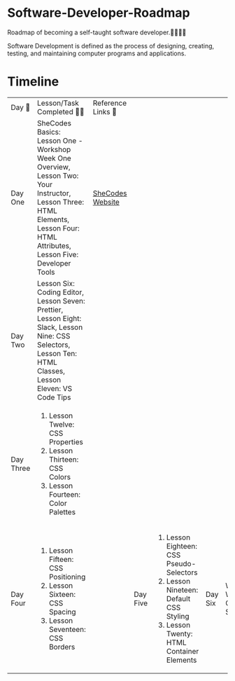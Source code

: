 # Software-Developer-Roadmap
Roadmap of becoming a self-taught software developer.👩🏾‍💻🚀

Software Development is defined as the process of designing, creating, testing, and maintaining computer programs and applications.

<!DOCTYPE html>
<html lang="en-US">
  <head>
    <meta charset="utf-8">
    <meta name="viewport" content="width=device-width">
  </head>
  <body>
    <h1>Timeline</h1>
    <table>
      <tr>
         <td>Day 📆</td>
         <td>Lesson/Task Completed ✍🏾</td>
         <td>Reference Links 🔗</td>
      </tr>
      <tr>
        <td>Day One</td>
        <td>SheCodes Basics: Lesson One - Workshop Week One Overview, Lesson Two: Your Instructor, Lesson Three: HTML Elements, Lesson Four: HTML Attributes, Lesson Five: Developer Tools
        </td>
        <td>
          <a href="https://www.shecodes.io/">SheCodes Website</td>
      </tr>
      <tr>
        <td>Day Two</td>
        <td>Lesson Six: Coding Editor, Lesson Seven: Prettier, Lesson Eight: Slack, Lesson Nine: CSS Selectors, Lesson Ten: HTML Classes, Lesson Eleven: VS Code Tips
        </td>
        <td></td>
      </tr>
      <tr>
        <td>Day Three</td>
        <td>
          <ol>
            <li>Lesson Twelve: CSS Properties</li> 
            <li>Lesson Thirteen: CSS Colors</li> 
            <li>Lesson Fourteen: Color Palettes</li>
          </ol>
        </td>
        <td></td>
      </tr>
      <td>Day Four</td>
        <td><ol>
          <li>Lesson Fifteen: CSS Positioning</li> 
          <li>Lesson Sixteen: CSS Spacing 
          <li>Lesson Seventeen: CSS Borders</li>
        </ol>
        </td>
      <td>
      <td>Day Five</td>
        <td>
          <ol>
        <li>Lesson Eighteen: CSS Pseudo-Selectors</li> 
          <li>Lesson Nineteen: Default CSS Styling</li> 
          <li>Lesson Twenty: HTML Container Elements</li>
        </ol>
        </td>
        <td>Day Six</td>
        <td>Workshop Week One Summary</td>
        <td><a href="https://s3.amazonaws.com/shecodesio-production/challenge_submissions/files/002/151/268/original/WeatherAppSheCodes.html?1711119885">SheCodes Basics Week One Homework</a></td>
    </table>
  </body>
</html>

